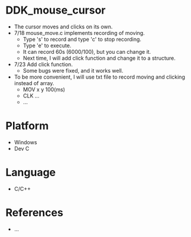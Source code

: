 # DDK_mouse_cursor
* The cursor moves and clicks on its own.
* 7/18 mouse_move.c implements recording of moving.
  * Type 's' to record and type 'c' to stop recording.
  * Type 'e' to execute.
  * It can record 60s (6000/100), but you can change it.
  * Next time, I will add click function and change it to a structure.
* 7/23 Add click function.
  * Some bugs were fixed, and it works well.
* To be more convenient, I will use txt file to record moving and clicking instead of array.
  * MOV x y 100(ms)
  * CLK ...
  * ... 


# Platform
* Windows
* Dev C

# Language 
* C/C++

# References
* ...
